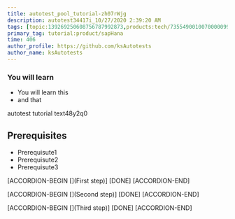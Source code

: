 ```yaml
---
title: autotest_pool_tutorial-zh07rWjg
description: autotest34417i_10/27/2020 2:39:20 AM
tags: [topic:139269250608756787992873,products:tech/73554900100700000996,tutorial:experience/advanced]
primary_tag: tutorial:product/sapHana
time: 406
author_profile: https://github.com/ksAutotests
author_name: ksAutotests
---
```

### You will learn
- You will learn this
- and that

autotest tutorial text48y2q0

## Prerequisites
- Prerequisute1
- Prerequisute2
- Prerequisute3

[ACCORDION-BEGIN [](First step)]
[DONE]
[ACCORDION-END]

[ACCORDION-BEGIN [](Second step)]
[DONE]
[ACCORDION-END]

[ACCORDION-BEGIN [](Third step)]
[DONE]
[ACCORDION-END]

